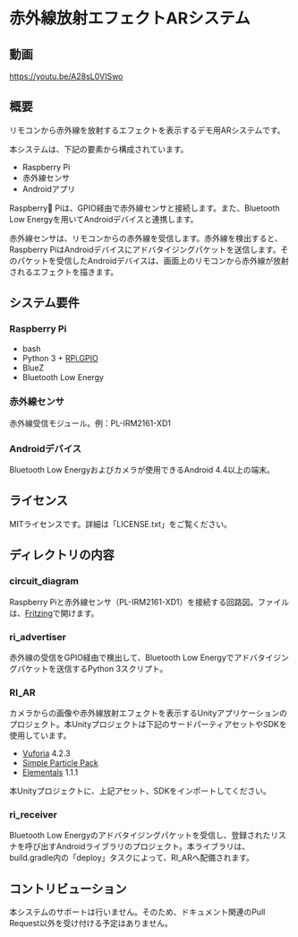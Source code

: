 # 赤外線放射エフェクトARシステム

## 動画

https://youtu.be/A28sL0VISwo

## 概要

リモコンから赤外線を放射するエフェクトを表示するデモ用ARシステムです。

本システムは、下記の要素から構成されています。

* Raspberry Pi
* 赤外線センサ
* Androidアプリ

Raspberry Piは、GPIO経由で赤外線センサと接続します。また、Bluetooth Low Energyを用いてAndroidデバイスと連携します。

赤外線センサは、リモコンからの赤外線を受信します。赤外線を検出すると、Raspberry PiはAndroidデバイスにアドバタイジングパケットを送信します。そのパケットを受信したAndroidデバイスは、画面上のリモコンから赤外線が放射されるエフェクトを描きます。

## システム要件

### Raspberry Pi

* bash
* Python 3 + [RPi.GPIO](https://pypi.python.org/pypi/RPi.GPIO)
* BlueZ
* Bluetooth Low Energy

### 赤外線センサ

赤外線受信モジュール。例：PL-IRM2161-XD1

### Androidデバイス

Bluetooth Low Energyおよびカメラが使用できるAndroid 4.4以上の端末。

## ライセンス

MITライセンスです。詳細は「LICENSE.txt」をご覧ください。

## ディレクトリの内容

### circuit_diagram

Raspberry Piと赤外線センサ（PL-IRM2161-XD1）を接続する回路図。ファイルは、[Fritzing](http://fritzing.org/)で開けます。

### ri_advertiser

赤外線の受信をGPIO経由で検出して、Bluetooth Low Energyでアドバタイジングパケットを送信するPython 3スクリプト。

### RI_AR

カメラからの画像や赤外線放射エフェクトを表示するUnityアプリケーションのプロジェクト。本Unityプロジェクトは下記のサードパーティアセットやSDKを使用しています。

* [Vuforia](https://developer.vuforia.com/) 4.2.3
* [Simple Particle Pack](https://www.assetstore.unity3d.com/jp/#!/content/3045)
* [Elementals](https://www.assetstore.unity3d.com/jp/#!/content/11158) 1.1.1

本Unityプロジェクトに、上記アセット、SDKをインポートしてください。

### ri_receiver

Bluetooth Low Energyのアドバタイジングパケットを受信し、登録されたリスナを呼び出すAndroidライブラリのプロジェクト。本ライブラリは、build.gradle内の「deploy」タスクによって、RI_ARへ配備されます。

## コントリビューション

本システムのサポートは行いません。そのため、ドキュメント関連のPull Request以外を受け付ける予定はありません。
